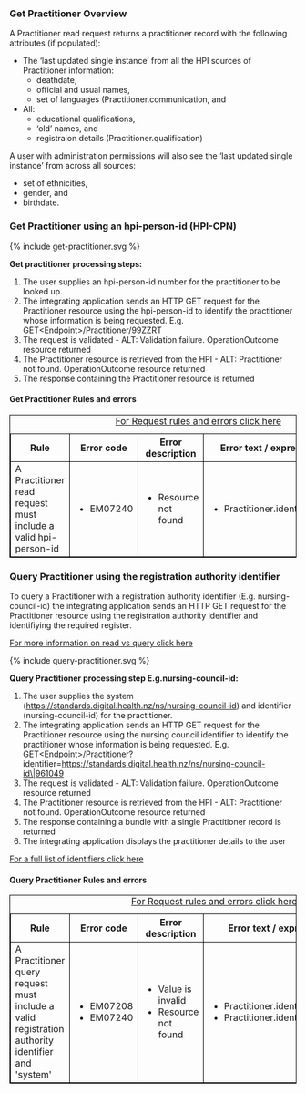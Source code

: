 

### Get Practitioner Overview

A Practitioner read request returns a practitioner record with the following attributes (if populated):
* The ‘last updated single instance’ from all the HPI sources of Practitioner information:
  * deathdate,
  * official and usual names,
  * set of languages (Practitioner.communication, and
* All:
  * educational qualifications,
  * ‘old’ names, and
  * registraion details (Practitioner.qualification) 

A user with administration permissions will also see the ‘last updated single instance’ from across all sources:
 * set of ethnicities,
 * gender, and
 * birthdate.


### Get Practitioner using an hpi-person-id (HPI-CPN)

<div>
{% include get-practitioner.svg %}
</div>

**Get practitioner processing steps:**

1. The user supplies an hpi-person-id number for the practitioner to be looked up.
2. The integrating application sends an HTTP GET request for the Practitioner resource using the hpi-person-id to identify the practitioner whose information is being requested. E.g. GET\<Endpoint>/Practitioner/99ZZRT
3. The request is validated - ALT: Validation failure. OperationOutcome resource returned
4. The Practitioner resource is retrieved from the HPI - ALT: Practitioner not found. OperationOutcome resource returned
5. The response containing the Practitioner resource is returned

<h4>Get Practitioner Rules and errors</h4>
<table>
<style>
table, th, td {
  border: 1px solid black;
  border-collapse: collapse;
}
</style>
<caption><a href="general.html#request-rules-and-errors">For Request rules and errors click here</a></caption>
<tr><th>Rule</th>
<th>Error code</th>
<th>Error description</th>
<th>Error text / expression</th>
<th>Http code</th></tr>

<tr>
<td>A Practitioner read request must include a valid hpi-person-id</td>
<td>
 <ul>
  <li>EM07240</li>
 </ul>
</td>
<td>
 <ul>
  <li>Resource not found</li>
 </ul>
</td>
<td>
 <ul>
  <li>Practitioner.identifier:HPI</li>
 </ul>
</td>
<td>
 <ul>
  <li>404 Not found</li>
 </ul>
 </td>
</tr>
</table>


### Query Practitioner using the registration authority identifier

To query a Practitioner with a registration authority identifier (E.g. nursing-council-id) the integrating application sends an HTTP GET request for the Practitioner resource using the registration authority identifier and identifiying the required register.

[For more information on read vs query click here](/general.html#read-resource-by-id)

<div>
{% include query-practitioner.svg %}
</div>

**Query Practitioner processing step E.g.nursing-council-id:**

1. The user supplies the system (https://standards.digital.health.nz/ns/nursing-council-id) and identifier (nursing-council-id) for the practitioner.
2. The integrating application sends an HTTP GET request for the Practitioner resource using the nursing council identifier to identify the practitioner whose information is being requested. E.g. GET\<Endpoint>/Practitioner?identifier=https://standards.digital.health.nz/ns/nursing-council-id\|961049
3. The request is validated - ALT: Validation failure. OperationOutcome resource returned
4. The Practitioner resource is retrieved from the HPI - ALT: Practitioner not found. OperationOutcome resource returned
5. The response containing a bundle with a single Practitioner record is returned
6. The integrating application displays the practitioner details to the user

[For a full list of identifiers click here](https://fhir.org.nz/ig/base/namingSystems.html)

<h4>Query Practitioner Rules and errors</h4>
<table>
<style>
table, th, td {
  border: 1px solid black;
  border-collapse: collapse;
}
</style>
<caption><a href="general.html#request-rules-and-errors">For Request rules and errors click here</a></caption>
<tr><th>Rule</th>
<th>Error code</th>
<th>Error description</th>
<th>Error text / expression</th>
<th>Http code</th></tr>

<tr>
<td>A Practitioner query request must include a valid registration authority identifier and 'system'</td>
<td>
 <ul>
  <li>EM07208</li>
  <li>EM07240</li>
 </ul>
</td>
<td>
 <ul>
  <li>Value is invalid</li>
  <li>Resource not found</li>
 </ul>
</td>
<td>
 <ul>
  <li>Practitioner.identifier.system</li>
  <li>Practitioner.identifier:RA</li>
 </ul>
</td>
<td>
 <ul>
  <li>422 Unknown</li>
  <li>404 Not found</li>
 </ul>
 </td>
</tr>
</table>
